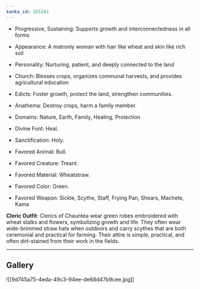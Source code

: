```yaml
---
kanka_id: 265281
---
```


* Progressive, Sustaining: Supports growth and interconnectedness in all forms
* Appearance: A matronly woman with hair like wheat and skin like rich soil
* Personality: Nurturing, patient, and deeply connected to the land
* Church: Blesses crops, organizes communal harvests, and provides agricultural education

* Edicts: Foster growth, protect the land, strengthen communities.
* Anathema: Destroy crops, harm a family member.
* Domains: Nature, Earth, Family, Healing, Protection
* Divine Font: Heal.
* Sanctification: Holy.
* Favored Animal: Bull.
* Favored Creature: Treant.
* Favored Material: Wheatstraw.
* Favored Color: Green.
* Favored Weapon: Sickle, Scythe, Staff, Frying Pan, Shears, Machete, Kama

**Cleric Outfit**: Clerics of Chauntea wear green robes embroidered with wheat stalks and flowers, symbolizing growth and life. They often wear wide-brimmed straw hats when outdoors and carry scythes that are both ceremonial and practical for farming. Their attire is simple, practical, and often dirt-stained from their work in the fields.

---
## Gallery
![[9d745a75-4eda-49c3-94ee-de68d47b9cee.jpg]]